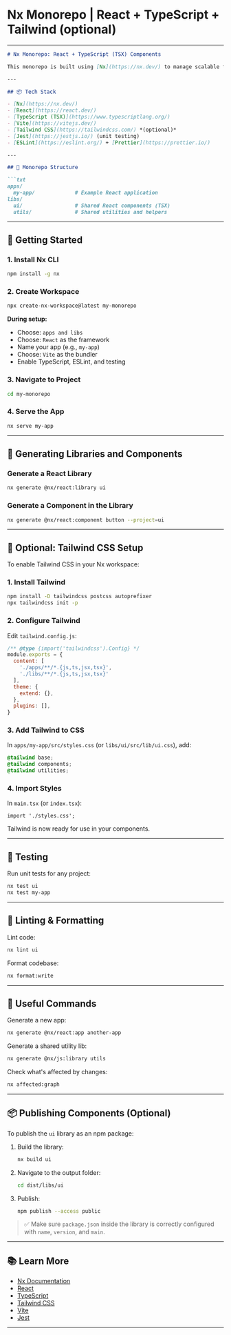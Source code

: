 # Nx Monorepo | React + TypeScript + Tailwind (optional)
---

````markdown
# Nx Monorepo: React + TypeScript (TSX) Components

This monorepo is built using [Nx](https://nx.dev/) to manage scalable front-end projects with **React**, **TypeScript**, and optionally **Tailwind CSS**. Ideal for component libraries, multi-app setups, and shared utilities.

---

## 📦 Tech Stack

- [Nx](https://nx.dev/)
- [React](https://react.dev/)
- [TypeScript (TSX)](https://www.typescriptlang.org/)
- [Vite](https://vitejs.dev/)
- [Tailwind CSS](https://tailwindcss.com/) *(optional)*
- [Jest](https://jestjs.io/) (unit testing)
- [ESLint](https://eslint.org/) + [Prettier](https://prettier.io/)

---

## 🧱 Monorepo Structure

```txt
apps/
  my-app/             # Example React application
libs/
  ui/                 # Shared React components (TSX)
  utils/              # Shared utilities and helpers
````

---

## 🚀 Getting Started

### 1. Install Nx CLI

```bash
npm install -g nx
```

### 2. Create Workspace

```bash
npx create-nx-workspace@latest my-monorepo
```

**During setup:**

* Choose: `apps and libs`
* Choose: `React` as the framework
* Name your app (e.g., `my-app`)
* Choose: `Vite` as the bundler
* Enable TypeScript, ESLint, and testing

### 3. Navigate to Project

```bash
cd my-monorepo
```

### 4. Serve the App

```bash
nx serve my-app
```

---

## 🧩 Generating Libraries and Components

### Generate a React Library

```bash
nx generate @nx/react:library ui
```

### Generate a Component in the Library

```bash
nx generate @nx/react:component button --project=ui
```

---

## 🎨 Optional: Tailwind CSS Setup

To enable Tailwind CSS in your Nx workspace:

### 1. Install Tailwind

```bash
npm install -D tailwindcss postcss autoprefixer
npx tailwindcss init -p
```

### 2. Configure Tailwind

Edit `tailwind.config.js`:

```js
/** @type {import('tailwindcss').Config} */
module.exports = {
  content: [
    './apps/**/*.{js,ts,jsx,tsx}',
    './libs/**/*.{js,ts,jsx,tsx}'
  ],
  theme: {
    extend: {},
  },
  plugins: [],
}
```

### 3. Add Tailwind to CSS

In `apps/my-app/src/styles.css` (or `libs/ui/src/lib/ui.css`), add:

```css
@tailwind base;
@tailwind components;
@tailwind utilities;
```

### 4. Import Styles

In `main.tsx` (or `index.tsx`):

```tsx
import './styles.css';
```

Tailwind is now ready for use in your components.

---

## 🧪 Testing

Run unit tests for any project:

```bash
nx test ui
nx test my-app
```

---

## 🧹 Linting & Formatting

Lint code:

```bash
nx lint ui
```

Format codebase:

```bash
nx format:write
```

---

## 🧰 Useful Commands

Generate a new app:

```bash
nx generate @nx/react:app another-app
```

Generate a shared utility lib:

```bash
nx generate @nx/js:library utils
```

Check what's affected by changes:

```bash
nx affected:graph
```

---

## 📦 Publishing Components (Optional)

To publish the `ui` library as an npm package:

1. Build the library:

   ```bash
   nx build ui
   ```

2. Navigate to the output folder:

   ```bash
   cd dist/libs/ui
   ```

3. Publish:

   ```bash
   npm publish --access public
   ```

> ✅ Make sure `package.json` inside the library is correctly configured with `name`, `version`, and `main`.

---

## 📚 Learn More

* [Nx Documentation](https://nx.dev/)
* [React](https://react.dev/)
* [TypeScript](https://www.typescriptlang.org/)
* [Tailwind CSS](https://tailwindcss.com/)
* [Vite](https://vitejs.dev/)
* [Jest](https://jestjs.io/)

---
